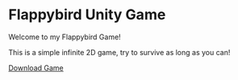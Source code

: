 # Flappybird Unity Game

Welcome to my Flappybird Game!

This is a simple infinite 2D game, try to survive as long as you can!

[Download Game](https://github.com/lucas-renaudie-dev/Flappybird/releases/download/v1.0/2D.Platformer.zip)
